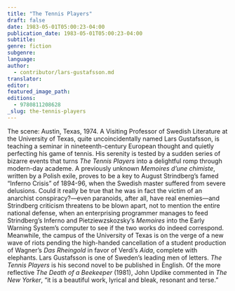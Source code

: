 ```yaml
---
title: "The Tennis Players"
draft: false
date: 1983-05-01T05:00:23-04:00
publication_date: 1983-05-01T05:00:23-04:00
subtitle:
genre: fiction
subgenre:
language:
author:
  - contributor/lars-gustafsson.md
translator:
editor:
featured_image_path:
editions:
  - 9780811208628
_slug: the-tennis-players
---
```


The scene: Austin, Texas, 1974\. A Visiting Professor of Swedish Literature at the University of Texas, quite uncoincidentally named Lars Gustafsson, is teaching a seminar in nineteenth-century European thought and quietly perfecting his game of tennis. His serenity is tested by a sudden series of bizarre events that turns _The Tennis Players_ into a delightful romp through modern-day academe. A previously unknown _Memoires d’une chimiste_, written by a Polish exile, proves to be a key to August Strindberg’s famed “Inferno Crisis” of 1894-96, when the Swedish master suffered from severe delusions. Could it really be true that he was in fact the victim of an anarchist conspiracy?—even paranoids, after all, have real enemies—and Strindberg criticism threatens to be blown apart, not to mention the entire national defense, when an enterprising programmer manages to feed Strindberg’s Inferno and Pietziewzskozsky’s _Memoires_ into the Early Warning System’s computer to see if the two works do indeed correspond. Meanwhile, the campus of the University of Texas is on the verge of a new wave of riots pending the high-handed cancellation of a student production of Wagner’s _Das Rheingold_ in favor of Verdi’s _Aida_, complete with elephants. Lars Gustafsson is one of Sweden’s leading men of letters. _The Tennis Players_ is his second novel to be published in English. Of the more reflective _The Death of a Beekeeper_ (1981), John Updike commented in _The New Yorker_, “it is a beautiful work, lyrical and bleak, resonant and terse.”

